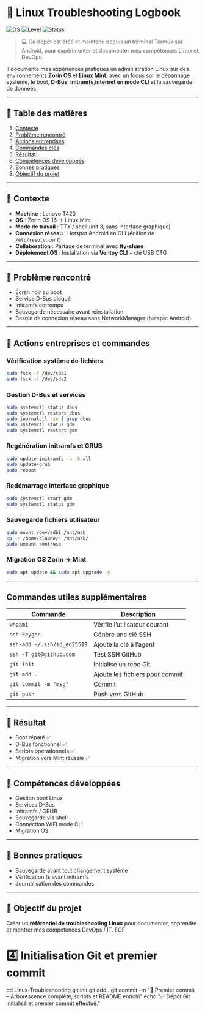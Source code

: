 # 🐧 Linux Troubleshooting Logbook

![OS](https://img.shields.io/badge/OS-Zorin%20%2F%20Mint-blue)
![Level](https://img.shields.io/badge/Level-Intermediate-green)
![Status](https://img.shields.io/badge/Status-Completed-brightgreen)

> 💻 Ce dépôt est créé et maintenu depuis un terminal Termux sur Android, pour expérimenter et documenter mes compétences Linux et DevOps.

Il documente mes expériences pratiques en administration Linux sur des environnements **Zorin OS** et **Linux Mint**, avec un focus sur le dépannage système, le boot, **D-Bus**, **initramfs**,**internet en mode CLI** et la sauvegarde de données.

---

## 📑 Table des matières
1. [Contexte](#contexte)
2. [Problème rencontré](#problème-rencontré)
3. [Actions entreprises](#actions-entreprises)
4. [Commandes clés](#commandes-clés)
5. [Résultat](#résultat)
6. [Compétences développées](#compétences-développées)
7. [Bonnes pratiques](#bonnes-pratiques)
8. [Objectif du projet](#objectif-du-projet)

---

## 🔹 Contexte  
- **Machine** : Lenovo T420  
- **OS** : Zorin OS 16 → Linux Mint  
- **Mode de travail** : TTY / shell (init 3, sans interface graphique)  
- **Connexion réseau** : Hotspot Android en CLI (édition de `/etc/resolv.conf`)  
- **Collaboration** : Partage de terminal avec **tty-share**  
- **Déploiement OS** : Installation via **Ventoy CLI** + clé USB OTG  

---

## 🔹 Problème rencontré  
- Écran noir au boot  
- Service D-Bus bloqué  
- Initramfs corrompu  
- Sauvegarde nécessaire avant réinstallation  
- Besoin de connexion réseau sans NetworkManager (hotspot Android)

---

## 🔹 Actions entreprises et commandes

### Vérification système de fichiers
```bash
sudo fsck -f /dev/sda1
sudo fsck -f /dev/sda2
```

### Gestion D-Bus et services
```bash
sudo systemctl status dbus
sudo systemctl restart dbus
sudo journalctl -xe | grep dbus
sudo systemctl status gdm
sudo systemctl restart gdm
```

### Regénération initramfs et GRUB
```bash
sudo update-initramfs -u -k all
sudo update-grub
sudo reboot
```

### Redémarrage interface graphique
```bash
sudo systemctl start gdm
sudo systemctl status gdm
```

### Sauvegarde fichiers utilisateur
```bash
sudo mount /dev/sdb1 /mnt/usb
cp -r /home/claude/* /mnt/usb/
sudo umount /mnt/usb
```

### Migration OS Zorin → Mint
```bash
sudo apt update && sudo apt upgrade -y
```

---

## Commandes utiles supplémentaires
| Commande | Description |
|----------|-------------|
| `whoami` | Vérifie l’utilisateur courant |
| `ssh-keygen` | Génère une clé SSH |
| `ssh-add ~/.ssh/id_ed25519` | Ajoute la clé à l’agent |
| `ssh -T git@github.com` | Test SSH GitHub |
| `git init` | Initialise un repo Git |
| `git add .` | Ajoute les fichiers pour commit |
| `git commit -m "msg"` | Commit |
| `git push` | Push vers GitHub |

---

## 🔹 Résultat
- Boot réparé ✅  
- D-Bus fonctionnel ✅  
- Scripts opérationnels ✅  
- Migration vers Mint réussie ✅  

---

## 🔹 Compétences développées
- Gestion boot Linux  
- Services D-Bus  
- Initramfs / GRUB  
- Sauvegarde via shell
- Connection WIFI mode CLI  
- Migration OS  

---

## 🔹 Bonnes pratiques
- Sauvegarde avant tout changement système  
- Vérification fs avant initramfs  
- Journalisation des commandes  

---

## 🔹 Objectif du projet
Créer un **référentiel de troubleshooting Linux** pour documenter, apprendre et montrer mes compétences DevOps / IT.
EOF

# 4️⃣ Initialisation Git et premier commit
cd Linux-Troubleshooting
git init
git add .
git commit -m "🌟 Premier commit – Arborescence complète, scripts et README enrichi"
echo "✅ Dépôt Git initialisé et premier commit effectué."
